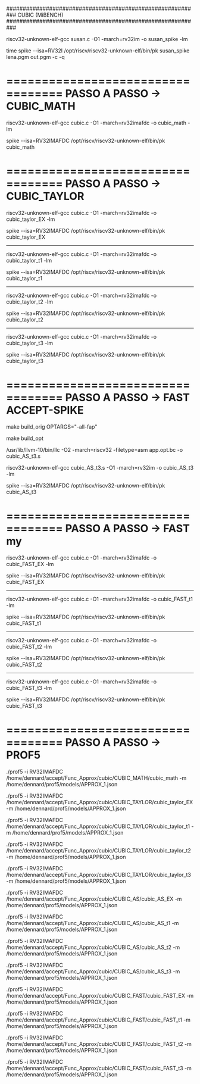 ###########################################################
CUBIC (MiBENCH)
###########################################################

riscv32-unknown-elf-gcc susan.c -O1 -march=rv32im -o susan_spike -lm 

time spike --isa=RV32I /opt/riscv/riscv32-unknown-elf/bin/pk susan_spike lena.pgm out.pgm -c -q 

==================================
PASSO A PASSO  -> CUBIC_MATH
==================================

riscv32-unknown-elf-gcc cubic.c -O1 -march=rv32imafdc -o cubic_math -lm 

spike --isa=RV32IMAFDC /opt/riscv/riscv32-unknown-elf/bin/pk cubic_math

==================================
PASSO A PASSO  -> CUBIC_TAYLOR
==================================

riscv32-unknown-elf-gcc cubic.c -O1 -march=rv32imafdc -o cubic_taylor_EX -lm 

spike --isa=RV32IMAFDC /opt/riscv/riscv32-unknown-elf/bin/pk cubic_taylor_EX

**********
riscv32-unknown-elf-gcc cubic.c -O1 -march=rv32imafdc -o cubic_taylor_t1 -lm 

spike --isa=RV32IMAFDC /opt/riscv/riscv32-unknown-elf/bin/pk cubic_taylor_t1

**********
riscv32-unknown-elf-gcc cubic.c -O1 -march=rv32imafdc -o cubic_taylor_t2 -lm 

spike --isa=RV32IMAFDC /opt/riscv/riscv32-unknown-elf/bin/pk cubic_taylor_t2

**********
riscv32-unknown-elf-gcc cubic.c -O1 -march=rv32imafdc -o cubic_taylor_t3 -lm 

spike --isa=RV32IMAFDC /opt/riscv/riscv32-unknown-elf/bin/pk cubic_taylor_t3


==================================
PASSO A PASSO  -> FAST ACCEPT-SPIKE
==================================

make build_orig OPTARGS="-all-fap"

make build_opt

/usr/lib/llvm-10/bin/llc  -O2  -march=riscv32 -filetype=asm app.opt.bc -o cubic_AS_t3.s

riscv32-unknown-elf-gcc cubic_AS_t3.s -O1 -march=rv32im -o cubic_AS_t3 -lm 

spike --isa=RV32IMAFDC /opt/riscv/riscv32-unknown-elf/bin/pk cubic_AS_t3

==================================
PASSO A PASSO  -> FAST my
==================================
riscv32-unknown-elf-gcc cubic.c -O1 -march=rv32imafdc -o cubic_FAST_EX -lm 

spike --isa=RV32IMAFDC /opt/riscv/riscv32-unknown-elf/bin/pk cubic_FAST_EX

**********
riscv32-unknown-elf-gcc cubic.c -O1 -march=rv32imafdc -o cubic_FAST_t1 -lm 

spike --isa=RV32IMAFDC /opt/riscv/riscv32-unknown-elf/bin/pk cubic_FAST_t1

**********
riscv32-unknown-elf-gcc cubic.c -O1 -march=rv32imafdc -o cubic_FAST_t2 -lm 

spike --isa=RV32IMAFDC /opt/riscv/riscv32-unknown-elf/bin/pk cubic_FAST_t2

**********
riscv32-unknown-elf-gcc cubic.c -O1 -march=rv32imafdc -o cubic_FAST_t3 -lm 

spike --isa=RV32IMAFDC /opt/riscv/riscv32-unknown-elf/bin/pk cubic_FAST_t3

==================================
PASSO A PASSO  -> PROF5
==================================
./prof5 -i RV32IMAFDC /home/dennard/accept/Func_Approx/cubic/CUBIC_MATH/cubic_math -m /home/dennard/prof5/models/APPROX_1.json

./prof5 -i RV32IMAFDC /home/dennard/accept/Func_Approx/cubic/CUBIC_TAYLOR/cubic_taylor_EX -m /home/dennard/prof5/models/APPROX_1.json

./prof5 -i RV32IMAFDC /home/dennard/accept/Func_Approx/cubic/CUBIC_TAYLOR/cubic_taylor_t1 -m /home/dennard/prof5/models/APPROX_1.json

./prof5 -i RV32IMAFDC /home/dennard/accept/Func_Approx/cubic/CUBIC_TAYLOR/cubic_taylor_t2 -m /home/dennard/prof5/models/APPROX_1.json

./prof5 -i RV32IMAFDC /home/dennard/accept/Func_Approx/cubic/CUBIC_TAYLOR/cubic_taylor_t3 -m /home/dennard/prof5/models/APPROX_1.json

./prof5 -i RV32IMAFDC /home/dennard/accept/Func_Approx/cubic/CUBIC_AS/cubic_AS_EX -m /home/dennard/prof5/models/APPROX_1.json

./prof5 -i RV32IMAFDC /home/dennard/accept/Func_Approx/cubic/CUBIC_AS/cubic_AS_t1 -m /home/dennard/prof5/models/APPROX_1.json

./prof5 -i RV32IMAFDC /home/dennard/accept/Func_Approx/cubic/CUBIC_AS/cubic_AS_t2 -m /home/dennard/prof5/models/APPROX_1.json

./prof5 -i RV32IMAFDC /home/dennard/accept/Func_Approx/cubic/CUBIC_AS/cubic_AS_t3 -m /home/dennard/prof5/models/APPROX_1.json

./prof5 -i RV32IMAFDC /home/dennard/accept/Func_Approx/cubic/CUBIC_FAST/cubic_FAST_EX -m /home/dennard/prof5/models/APPROX_1.json

./prof5 -i RV32IMAFDC /home/dennard/accept/Func_Approx/cubic/CUBIC_FAST/cubic_FAST_t1 -m /home/dennard/prof5/models/APPROX_1.json

./prof5 -i RV32IMAFDC /home/dennard/accept/Func_Approx/cubic/CUBIC_FAST/cubic_FAST_t2 -m /home/dennard/prof5/models/APPROX_1.json

./prof5 -i RV32IMAFDC /home/dennard/accept/Func_Approx/cubic/CUBIC_FAST/cubic_FAST_t3 -m /home/dennard/prof5/models/APPROX_1.json


